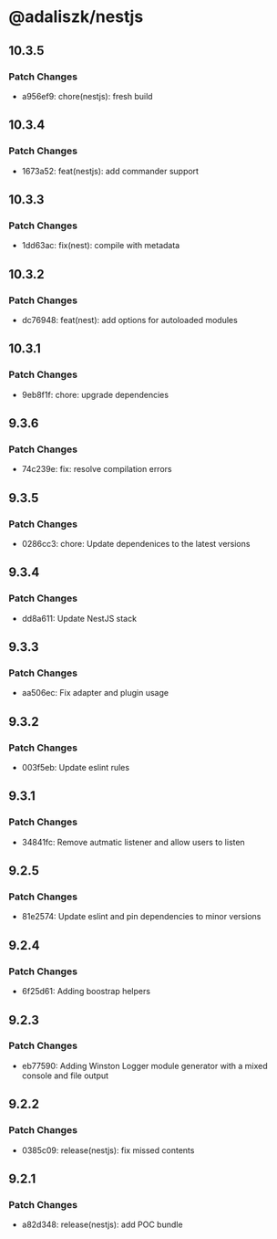 # @adaliszk/nestjs

## 10.3.5

### Patch Changes

- a956ef9: chore(nestjs): fresh build

## 10.3.4

### Patch Changes

- 1673a52: feat(nestjs): add commander support

## 10.3.3

### Patch Changes

- 1dd63ac: fix(nest): compile with metadata

## 10.3.2

### Patch Changes

- dc76948: feat(nest): add options for autoloaded modules

## 10.3.1

### Patch Changes

- 9eb8f1f: chore: upgrade dependencies

## 9.3.6

### Patch Changes

- 74c239e: fix: resolve compilation errors

## 9.3.5

### Patch Changes

- 0286cc3: chore: Update dependenices to the latest versions

## 9.3.4

### Patch Changes

- dd8a611: Update NestJS stack

## 9.3.3

### Patch Changes

- aa506ec: Fix adapter and plugin usage

## 9.3.2

### Patch Changes

- 003f5eb: Update eslint rules

## 9.3.1

### Patch Changes

- 34841fc: Remove autmatic listener and allow users to listen

## 9.2.5

### Patch Changes

- 81e2574: Update eslint and pin dependencies to minor versions

## 9.2.4

### Patch Changes

- 6f25d61: Adding boostrap helpers

## 9.2.3

### Patch Changes

- eb77590: Adding Winston Logger module generator with a mixed console and file output

## 9.2.2

### Patch Changes

- 0385c09: release(nestjs): fix missed contents

## 9.2.1

### Patch Changes

- a82d348: release(nestjs): add POC bundle
